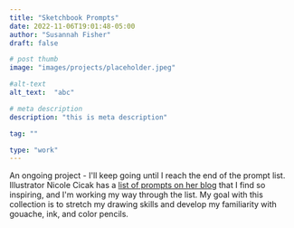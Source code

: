 ```yaml
---
title: "Sketchbook Prompts"
date: 2022-11-06T19:01:48-05:00
author: "Susannah Fisher"
draft: false

# post thumb
image: "images/projects/placeholder.jpeg"

#alt-text
alt_text:  "abc"

# meta description
description: "this is meta description"

tag: ""

type: "work"
---
```


<figcaption>An ongoing project - I'll keep going until I reach the end of the prompt list.</figcaption>
Illustrator Nicole Cicak has a <a href="https://nicolecicak.com/blog/2022/30-more-sketchbooking-prompts-to-kickstart-creativity" target="_blank">list of prompts on her blog</a> that I find so inspiring, and I'm working my way through the list. My goal with this collection is to stretch my drawing skills and develop my familiarity with gouache, ink, and color pencils. 

